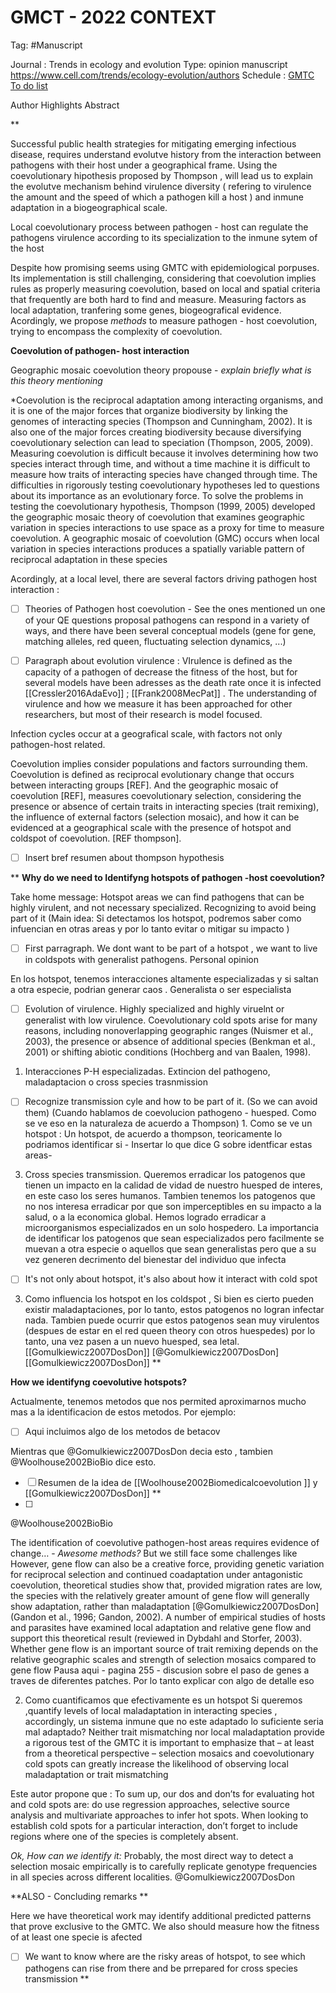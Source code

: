
# GMCT - 2022 CONTEXT 
Tag: #Manuscript

Journal : Trends in ecology and evolution 
Type: opinion manuscript
https://www.cell.com/trends/ecology-evolution/authors
Schedule :  [GMTC To do list ](Goals_GMCT.md)
  
Author 
Highlights 
Abstract

 
**

Successful public health strategies for mitigating emerging infectious disease, requires understand evolutve history from the interaction between pathogens with their host under a geographical frame.  Using the coevolutionary hipothesis proposed by Thompson , will lead us to explain the evolutve mechanism behind virulence diversity ( refering to virulence the amount and the speed of which a pathogen kill a host ) and inmune adaptation in a biogeographical scale. 

Local coevolutionary process between pathogen - host can regulate the pathogens virulence according to its  specialization to the inmune sytem of the host 

Despite how promising seems using GMTC with epidemiological porpuses. Its implementation is still challenging, considering that coevolution implies rules as properly measuring  coevolution, based on local and spatial criteria that frequently are both hard to find and measure. 
Measuring factors as local adaptation, tranfering some genes, biogeografical evidence. 
Acordingly, we propose  *methods* to measure pathogen - host coevolution, trying to encompass the complexity of coevolution. 


**Coevolution of pathogen- host interaction**

Geographic mosaic coevolution theory propouse - *explain briefly what is this theory mentioning*

*Coevolution is the reciprocal adaptation among interacting
organisms, and it is one of the major forces that organize
biodiversity by linking the genomes of interacting species
(Thompson and Cunningham, 2002). It is also one of the
major forces creating biodiversity because diversifying coevolutionary selection can lead to speciation (Thompson, 2005,
2009). Measuring coevolution is difficult because it involves
determining how two species interact through time, and without a time machine it is difficult to measure how traits of
interacting species have changed through time. The difficulties
in rigorously testing coevolutionary hypotheses led to questions
about its importance as an evolutionary force. To solve the
problems in testing the coevolutionary hypothesis, Thompson
(1999, 2005) developed the geographic mosaic theory of coevolution that examines geographic variation in species interactions to use space as a proxy for time to measure coevolution.
A geographic mosaic of coevolution (GMC) occurs when local
variation in species interactions produces a spatially variable
pattern of reciprocal adaptation in these species


Acordingly, at a local level,  there are several factors driving pathogen host interaction : 
- [ ] Theories of Pathogen host coevolution - See the ones mentioned un one of your QE questions proposal
pathogens can respond in a variety of ways, and there have been several conceptual models (gene for gene, matching alleles, red queen, fluctuating selection dynamics, ...)

- [ ] Paragraph about  evolution virulence : VIrulence is defined as the capacity of a pathogen of decrease the fitness of the host, but for several models have been adresses as the death rate once it is infected 
[[Cressler2016AdaEvo]]  ;  [[Frank2008MecPat]]  . The understanding of virulence and how we measure it has been approached for other researchers, but most of their research is model focused. 

Infection cycles occur at a geografical scale, with factors not only pathogen-host related. 

Coevolution implies consider populations and factors surrounding them.  Coevolution is defined as reciprocal evolutionary change that occurs between interacting groups [REF]. And the geographic mosaic of coevolution [REF], measures coevolutionary selection, considering the presence or absence of certain traits in interacting species (trait remixing), the influence of external factors (selection mosaic), and how it can be evidenced at a geographical scale with the presence of hotspot and coldspot of coevolution. [REF thompson].  
- [ ] Insert bref resumen about thompson hypothesis  

**
**Why do we need to Identifyng hotspots of pathogen -host coevolution?**


Take home message: Hotspot areas we can find pathogens that can be highly virulent, and not necessary specialized.  Recognizing to avoid being part of it (Main idea: Si detectamos los hotspot, podremos saber como infuencian en otras areas y por lo tanto evitar o mitigar su impacto ) 

- [ ] First parragraph. We dont want to be part of a hotspot , we want to live in coldspots with generalist pathogens. Personal opinion

En los hotspot, tenemos interacciones altamente especializadas y si saltan a otra especie, podrian generar caos . Generalista o ser especialista 


- [ ] Evolution of virulence. Highly specialized and highly viruelnt or generalist with low virulence. 
Coevolutionary cold spots arise for many reasons, including nonoverlapping geographic ranges (Nuismer et al., 2003), the presence or absence of additional species (Benkman et al., 2001) or shifting abiotic conditions (Hochberg and van Baalen, 1998).
1. Interacciones P-H especializadas. Extincion del pathogeno, maladaptacion o cross species trasnmission 
- [ ] Recognize transmission cyle and how to be part of it. (So we can avoid them)
(Cuando hablamos de coevolucion pathogeno - huesped. Como se ve eso en la naturaleza de acuerdo a Thompson) 1. Como se ve un hotspot : Un hotspot, de acuerdo a thompson, teoricamente lo podriamos identificar si - Insertar lo que dice G sobre identficar estas areas- 

3. Cross species transmission. 
Queremos erradicar los patogenos que tienen un impacto en la calidad de vidad de nuestro huesped de interes, en este caso los seres humanos. Tambien tenemos los patogenos que no nos interesa erradicar por que son imperceptibles en su impacto a la salud, o a la economica global.  Hemos logrado erradicar a microorganismos especializados en un solo hospedero. La importancia de identificar los patogenos que sean especializados pero facilmente se muevan a otra especie o aquellos que sean generalistas pero que a su vez generen decrimento del bienestar del individuo que infecta

- [ ] It's not only about hotspot, it's also about how it interact with cold spot 
3. Como influencia los hotspot en los coldspot ,  Si bien es cierto pueden existir maladaptaciones, por lo tanto, estos patogenos no logran infectar nada. Tambien puede ocurrir que estos patogenos sean muy virulentos (despues de estar en el red queen theory con otros huespedes) por lo tanto, una vez pasen a un nuevo huesped, sea letal.  [[Gomulkiewicz2007DosDon]]  [@Gomulkiewicz2007DosDon] [[Gomulkiewicz2007DosDon]] 
**

**How we identifyng coevolutive hotspots?**

Actualmente, tenemos metodos que nos permited aproximarnos mucho mas a la identificacion de estos metodos. 
Por ejemplo: 
 - [ ] Aqui incluimos algo de los metodos de betacov 

Mientras que @Gomulkiewicz2007DosDon decia esto , tambien @Woolhouse2002BioBio dice esto. 

- [ ] Resumen de la idea de [[Woolhouse2002Biomedicalcoevolution ]] y [[Gomulkiewicz2007DosDon]] 
**
- [ ] 
@Woolhouse2002BioBio

The identification of coevolutive pathogen-host areas requires evidence of change… - *Awesome methods?*
But we still face some challenges like 
However, gene flow can also be a creative force, providing genetic variation for reciprocal selection and continued coadaptation
under antagonistic coevolution, theoretical studies show that, provided migration rates are low, the species with the relatively greater amount of gene flow will generally show
adaptation, rather than maladaptation [@Gomulkiewicz2007DosDon] (Gandon et al., 1996; Gandon, 2002). A number of empirical studies of hosts and parasites have examined local adaptation and relative gene flow and support this theoretical result (reviewed in Dybdahl and Storfer, 2003).
Whether gene flow is an important source of trait remixing depends on the relative geographic scales and strength of selection mosaics compared to gene flow
Pausa aqui - pagina 255 - discusion sobre el paso de genes a traves de diferentes patches. Por lo tanto explicar con algo de detalle eso 

2. Como cuantificamos que efectivamente es un hotspot 
Si queremos ,quantify levels of local maladaptation in interacting species , accordingly, un sistema inmune que no este adaptado lo suficiente seria mal adaptado?
Neither trait mismatching nor local maladaptation provide a rigorous test of the GMTC
 it is important to emphasize that – at least from a theoretical perspective – selection mosaics and coevolutionary cold spots can greatly increase the likelihood of observing local maladaptation or trait mismatching

Este autor propone que : To sum up, our dos and don’ts for evaluating hot and cold spots are: do use regression approaches, selective source analysis and multivariate approaches to infer hot spots. When looking to establish cold spots for a particular interaction, don’t forget to include regions where one of the species is completely absent.

*Ok, How can we identify it:* Probably, the most direct way to detect a selection mosaic empirically is to carefully replicate genotype frequencies in all species across different localities. @Gomulkiewicz2007DosDon


**ALSO - Concluding remarks ** 

Here we have theoretical work may identify additional predicted patterns that prove exclusive to the GMTC.
We also should measure how the fitness of at least one specie is afected 

- [ ] We want to know where are the risky areas of hotspot, to see which pathogens can rise from there and be prrepared for cross species transmission 
**
